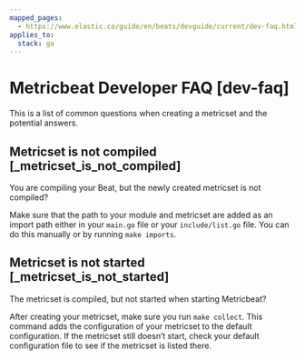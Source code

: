 ```yaml
---
mapped_pages:
  - https://www.elastic.co/guide/en/beats/devguide/current/dev-faq.html
applies_to:
  stack: ga
---
```


# Metricbeat Developer FAQ [dev-faq]

This is a list of common questions when creating a metricset and the potential answers.


## Metricset is not compiled [_metricset_is_not_compiled]

You are compiling your Beat, but the newly created metricset is not compiled?

Make sure that the path to your module and metricset are added as an import path either in your `main.go` file or your `include/list.go` file. You can do this manually or by running `make imports`.


## Metricset is not started [_metricset_is_not_started]

The metricset is compiled, but not started when starting Metricbeat?

After creating your metricset, make sure you run `make collect`. This command adds the configuration of your metricset to the default configuration. If the metricset still doesn’t start, check your default configuration file to see if the metricset is listed there.

